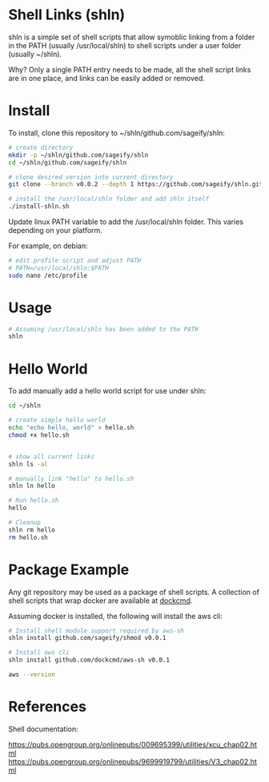 # Shell Links (shln)

shln is a simple set of shell scripts that allow symoblic linking from a folder in the PATH (usually /usr/local/shln) to shell scripts under a user folder (usually ~/shln).

Why?  Only a single PATH entry needs to be made, all the shell script links are in one place, and links can be easily added or removed.

# Install

To install, clone this repository to ~/shln/github.com/sageify/shln:

```bash
# create directory
mkdir -p ~/shln/github.com/sageify/shln
cd ~/shln/github.com/sageify/shln

# clone desired version into current directory
git clone --branch v0.0.2 --depth 1 https://github.com/sageify/shln.git .

# install the /usr/local/shln folder and add shln itself
./install-shln.sh
```

Update linux PATH variable to add the /usr/local/shln folder.  This varies depending on your platform.

For example, on debian:
```bash
# edit profile script and adjust PATH
# PATH=/usr/local/shln:$PATH
sudo nano /etc/profile
```

# Usage

```bash
# Assuming /usr/local/shln has been added to the PATH 
shln
```

# Hello World

To add manually add a hello world script for use under shln:

```bash
cd ~/shln

# create simple hello world
echo "echo hello, world" > hello.sh
chmod +x hello.sh


# show all current links
shln ls -al

# manually link "hello" to hello.sh
shln ln hello

# Run hello.sh
hello

# Cleanup
shln rm hello
rm hello.sh
```

# Package Example

Any git repository may be used as a package of shell scripts.  A collection of shell scripts that wrap docker are available at [dockcmd](https://github.com/dockcmd).

Assuming docker is installed, the following will install the aws cli:

```bash
# Install shell module support required by aws-sh
shln install github.com/sageify/shmod v0.0.1

# Install aws cli
shln install github.com/dockcmd/aws-sh v0.0.1

aws --version
```

# References

Shell documentation:

https://pubs.opengroup.org/onlinepubs/009695399/utilities/xcu_chap02.html
https://pubs.opengroup.org/onlinepubs/9699919799/utilities/V3_chap02.html
